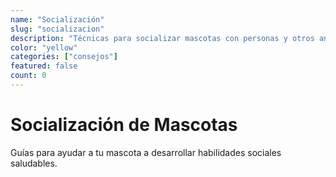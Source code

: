 ```yaml
---
name: "Socialización"
slug: "socializacion"
description: "Técnicas para socializar mascotas con personas y otros animales"
color: "yellow"
categories: ["consejos"]
featured: false
count: 0
---
```


# Socialización de Mascotas

Guías para ayudar a tu mascota a desarrollar habilidades sociales saludables.
